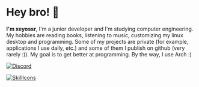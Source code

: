 
# Hey bro! 👋
**I'm xeyossr**, I'm a junior developer and I'm studying computer engineering. My hobbies are reading books, listening to music, customizing my linux desktop and programming. Some of my projects are private (for example, applications I use daily, etc.) and some of them I publish on github (very rarely :)). My goal is to get better at programming. By the way, I use Arch :)

<a href="https://discord.com/users/1279151593056632949">
<img src="https://discord.c99.nl/widget/theme-3/1279151593056632949.png" alt="Discord"/>
</a>

[![SkillIcons](https://skillicons.dev/icons?i=html,css,typescript,js,mongodb,nodejs,python,flask,electron,mysql)](https://skillicons.dev)<br/>

